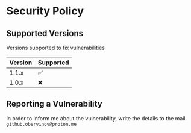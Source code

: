 # Security Policy

## Supported Versions

Versions supported to fix vulnerabilities

| Version | Supported          |
| ------- | ------------------ |
| 1.1.x   | :white_check_mark: |
| 1.0.x   | :x: |

## Reporting a Vulnerability

In order to inform me about the vulnerability, write the details to the mail `github.obervinov@proton.me`